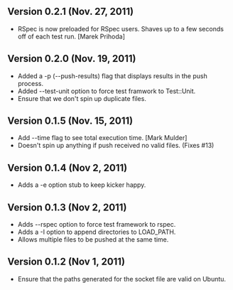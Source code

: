 ## Version 0.2.1 (Nov. 27, 2011)

* RSpec is now preloaded for RSpec users. Shaves up to a few seconds off of each test run. [Marek Prihoda]

## Version 0.2.0 (Nov. 19, 2011)

* Added a -p (--push-results) flag that displays results in the push process.
* Added --test-unit option to force test framwork to Test::Unit.
* Ensure that we don't spin up duplicate files.

## Version 0.1.5 (Nov. 15, 2011)

* Add --time flag to see total execution time. [Mark Mulder]
* Doesn't spin up anything if push received no valid files. (Fixes #13)

## Version 0.1.4 (Nov 2, 2011)

* Adds a -e option stub to keep kicker happy.

## Version 0.1.3 (Nov 2, 2011)

* Adds --rspec option to force test framework to rspec.
* Adds a -I option to append directories to LOAD_PATH.
* Allows multiple files to be pushed at the same time.

## Version 0.1.2 (Nov 1, 2011)

* Ensure that the paths generated for the socket file are valid on Ubuntu.

